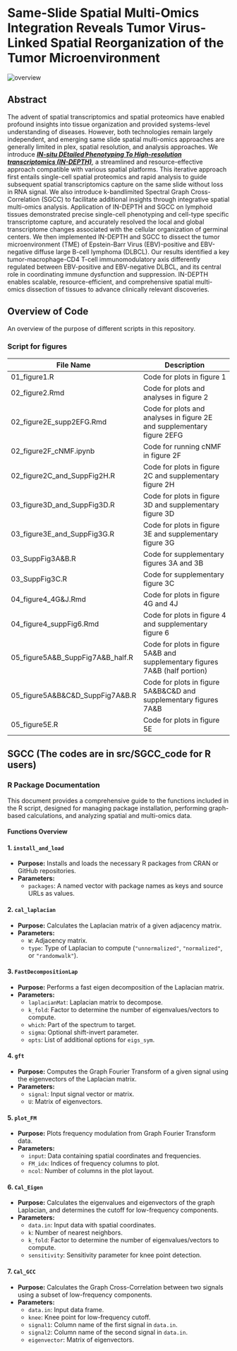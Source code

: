 # Same-Slide Spatial Multi-Omics Integration Reveals Tumor Virus-Linked Spatial Reorganization of the Tumor Microenvironment

![overview](https://github.com/SizunJiangLab/IN-DEPTH/blob/main/doc/overview.png)

## Abstract

The advent of spatial transcriptomics and spatial proteomics have enabled profound insights into tissue organization and provided systems-level understanding of diseases. However, both technologies remain largely independent, and emerging same slide spatial multi-omics approaches are generally limited in plex, spatial resolution, and analysis approaches. We introduce <ins>***IN-situ DEtailed Phenotyping To High-resolution transcriptomics (IN-DEPTH)***</ins>, a streamlined and resource-effective approach compatible with various spatial platforms. This iterative approach first entails single-cell spatial proteomics and rapid analysis to guide subsequent spatial transcriptomics capture on the same slide without loss in RNA signal. We also introduce k-bandlimited Spectral Graph Cross-Correlation (SGCC) to facilitate additional insights through integrative spatial multi-omics analysis. Application of IN-DEPTH and SGCC on lymphoid tissues demonstrated precise single-cell phenotyping and cell-type specific transcriptome capture, and accurately resolved the local and global transcriptome changes associated with the cellular organization of germinal centers. We then implemented IN-DEPTH and SGCC to dissect the tumor microenvironment (TME) of Epstein-Barr Virus (EBV)-positive and EBV-negative diffuse large B-cell lymphoma (DLBCL). Our results identified a key tumor-macrophage-CD4 T-cell immunomodulatory axis differently regulated between EBV-positive and EBV-negative DLBCL, and its central role in coordinating immune dysfunction and suppression. IN-DEPTH enables scalable, resource-efficient, and comprehensive spatial multi-omics dissection of tissues to advance clinically relevant discoveries.

## Overview of Code

An overview of the purpose of different scripts in this repository.

### Script for figures


| File Name                              | Description                                             |
|----------------------------------------|---------------------------------------------------------|
| 01_figure1.R                           | Code for plots in figure 1                              |
| 02_figure2.Rmd                         | Code for plots and analyses in figure 2                 |
| 02_figure2E_supp2EFG.Rmd               | Code for plots and analyses in figure 2E and supplementary figure 2EFG |
| 02_figure2F_cNMF.ipynb                 | Code for running cNMF in figure 2F                      |
| 02_figure2C_and_SuppFig2H.R            | Code for plots in figure 2C and supplementary figure 2H |
| 03_figure3D_and_SuppFig3D.R            | Code for plots in figure 3D and supplementary figure 3D |
| 03_figure3E_and_SuppFig3G.R            | Code for plots in figure 3E and supplementary figure 3G |
| 03_SuppFig3A&B.R                       | Code for supplementary figures 3A and 3B                |
| 03_SuppFig3C.R                         | Code for supplementary figure 3C                        |
| 04_figure4_4G&J.Rmd                    | Code for plots in figure 4G and 4J                      |
| 04_figure4_suppFig6.Rmd                | Code for plots in figure 4 and supplementary figure 6   |
| 05_figure5A&B_SuppFig7A&B_half.R       | Code for plots in figure 5A&B and supplementary figures 7A&B (half portion) |
| 05_figure5A&B&C&D_SuppFig7A&B.R        | Code for plots in figure 5A&B&C&D and supplementary figures 7A&B |
| 05_figure5E.R                          | Code for plots in figure 5E                             |

## SGCC (The codes are in src/SGCC_code for R users)
### R Package Documentation

This document provides a comprehensive guide to the functions included in the R script, designed for managing package installation, performing graph-based calculations, and analyzing spatial and multi-omics data.

#### Functions Overview

#### 1. `install_and_load`
- **Purpose:** Installs and loads the necessary R packages from CRAN or GitHub repositories.
- **Parameters:**
  - `packages`: A named vector with package names as keys and source URLs as values.

#### 2. `cal_laplacian`
- **Purpose:** Calculates the Laplacian matrix of a given adjacency matrix.
- **Parameters:**
  - `W`: Adjacency matrix.
  - `type`: Type of Laplacian to compute (`"unnormalized"`, `"normalized"`, or `"randomwalk"`).

#### 3. `FastDecompositionLap`
- **Purpose:** Performs a fast eigen decomposition of the Laplacian matrix.
- **Parameters:**
  - `laplacianMat`: Laplacian matrix to decompose.
  - `k_fold`: Factor to determine the number of eigenvalues/vectors to compute.
  - `which`: Part of the spectrum to target.
  - `sigma`: Optional shift-invert parameter.
  - `opts`: List of additional options for `eigs_sym`.

#### 4. `gft`
- **Purpose:** Computes the Graph Fourier Transform of a given signal using the eigenvectors of the Laplacian matrix.
- **Parameters:**
  - `signal`: Input signal vector or matrix.
  - `U`: Matrix of eigenvectors.

#### 5. `plot_FM`
- **Purpose:** Plots frequency modulation from Graph Fourier Transform data.
- **Parameters:**
  - `input`: Data containing spatial coordinates and frequencies.
  - `FM_idx`: Indices of frequency columns to plot.
  - `ncol`: Number of columns in the plot layout.

#### 6. `Cal_Eigen`
- **Purpose:** Calculates the eigenvalues and eigenvectors of the graph Laplacian, and determines the cutoff for low-frequency components.
- **Parameters:**
  - `data.in`: Input data with spatial coordinates.
  - `k`: Number of nearest neighbors.
  - `k_fold`: Factor to determine the number of eigenvalues/vectors to compute.
  - `sensitivity`: Sensitivity parameter for knee point detection.

#### 7. `Cal_GCC`
- **Purpose:** Calculates the Graph Cross-Correlation between two signals using a subset of low-frequency components.
- **Parameters:**
  - `data.in`: Input data frame.
  - `knee`: Knee point for low-frequency cutoff.
  - `signal1`: Column name of the first signal in `data.in`.
  - `signal2`: Column name of the second signal in `data.in`.
  - `eigenvector`: Matrix of eigenvectors.



